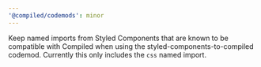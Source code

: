 ```yaml
---
'@compiled/codemods': minor
---
```


Keep named imports from Styled Components that are known to be compatible with Compiled when using the styled-components-to-compiled codemod. Currently this only includes the `css` named import.
